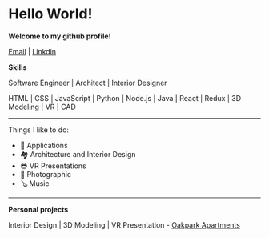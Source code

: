 # Hello World!

**Welcome to my github profile!**

[Email](rodhentringer@gmail.com) | [Linkdin](https://www.linkedin.com/in/rod-hent/)

**Skills**

Software Engineer | Architect | Interior Designer

HTML | CSS | JavaScript | Python | Node.js | Java | React | Redux | 3D Modeling | VR | CAD  

---

Things I like to do:

- 📱 Applications
- 🏘 Architecture and Interior Design
- 😎 VR Presentations
- 📸 Photographic
- 🪕 Music

---

**Personal projects**

Interior Design | 3D Modeling | VR Presentation - [Oakpark Apartments](https://viewer.divein.studio/story/vuS-RZo)

